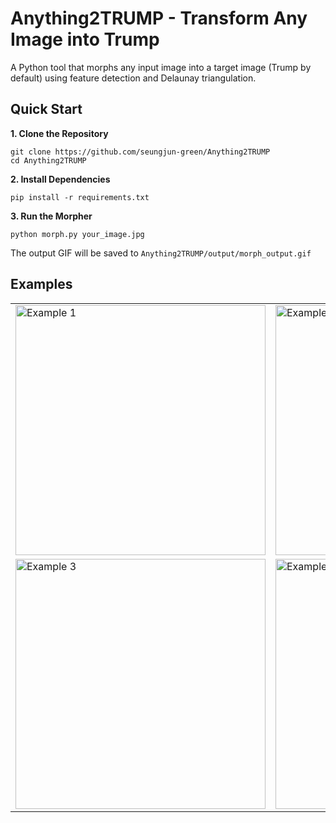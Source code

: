 # Anything2TRUMP - Transform Any Image into Trump

A Python tool that morphs any input image into a target image (Trump by default) using feature detection and Delaunay triangulation.


## Quick Start

**1. Clone the Repository**
```python3
git clone https://github.com/seungjun-green/Anything2TRUMP
cd Anything2TRUMP
```

**2. Install Dependencies**
```python3
pip install -r requirements.txt
```

**3. Run the Morpher**
```python3
python morph.py your_image.jpg
```

The output GIF will be saved to `Anything2TRUMP/output/morph_output.gif`

## Examples

<table>
  <tr>
    <td><img src="https://github.com/user-attachments/assets/ea621258-13c9-4d99-8c80-9afea5fd1daf" alt="Example 1" width="400"/></td>
    <td><img src="https://github.com/user-attachments/assets/de256be3-5690-402b-94dc-73e2c30d82b6" alt="Example 2" width="400"/></td>
  </tr>
  <tr>
    <td><img src="https://github.com/user-attachments/assets/108d807e-aae1-4407-9080-052d92b7b302" alt="Example 3" width="400"/></td>
    <td><img src="https://github.com/user-attachments/assets/66341039-1c8b-45e6-b07a-ef115865e367" alt="Example 4" width="400"/></td>
  </tr>
</table>
